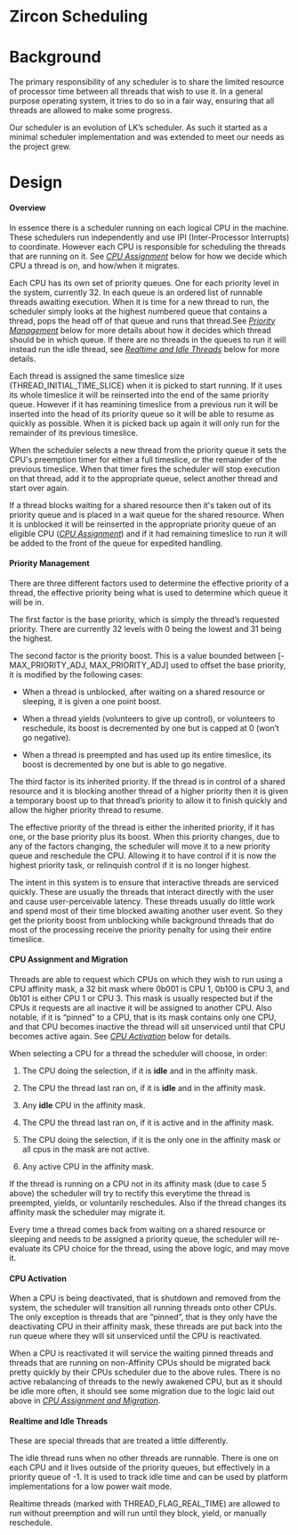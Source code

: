 Zircon Scheduling
=================

Background
==========

The primary responsibility of any scheduler is to share the limited
resource of processor time between all threads that wish to use it. In a
general purpose operating system, it tries to do so in a fair way,
ensuring that all threads are allowed to make some progress.

Our scheduler is an evolution of LK’s scheduler. As such it
started as a minimal scheduler implementation and was extended to meet
our needs as the project grew.

Design
======

#### Overview

In essence there is a scheduler running on each logical CPU in the machine.
These schedulers run independently and use IPI (Inter-Processor
Interrupts) to coordinate. However each CPU is responsible for
scheduling the threads that are running on it. See [*CPU
Assignment*](#cpu-assignment-and-migration) below for how we decide
which CPU a thread is on, and how/when it migrates.

Each CPU has its own set of priority queues. One for each priority level
in the system, currently 32. In each queue is an ordered list of runnable
threads awaiting execution. When it is time for a new thread to run, the
scheduler simply looks at the highest numbered queue that contains a
thread, pops the head off of that queue and runs that thread.See
[*Priority Management*](#priority-management) below for more details
about how it decides which thread should be in which queue. If there are no
threads in the queues to run it will instead run the idle thread, see [*Realtime
and Idle Threads*](#realtime-and-idle-threads) below for more details.

Each thread is assigned the same timeslice size (THREAD_INITIAL_TIME_SLICE)
when it is picked to start running. If it uses its whole timeslice it will be
reinserted into the end of the same priority queue. However if it has reamining
timeslice from a previous run it will be inserted into the head of its priority
queue so it will be able to resume as quickly as possible. When it is picked
back up again it will only run for the remainder of its previous timeslice.

When the scheduler selects a new thread from the priority queue it sets
the CPU's preemption timer for either a full timeslice, or the remainder of the
previous timeslice. When that timer fires the scheduler will stop execution on
that thread, add it to the appropriate queue, select another thread and start
over again.

If a thread blocks waiting for a shared resource then it's taken out of
its priority queue and is placed in a wait queue for the shared resource.
When it is unblocked it will be reinserted in the appropriate priority
queue of an eligible CPU ([*CPU
Assignment*](#cpu-assignment-and-migration)) and if it had remaining timeslice
to run it will be added to the front of the queue for expedited handling.

#### Priority Management

There are three different factors used to determine the effective
priority of a thread, the effective priority being what is used to
determine which queue it will be in.

The first factor is the base priority, which is simply the thread’s
requested priority. There are currently 32 levels with 0 being the
lowest and 31 being the highest.

The second factor is the priority boost. This is a value bounded between
\[-MAX_PRIORITY_ADJ, MAX_PRIORITY_ADJ\] used to offset the base priority, it is
modified by the following cases:

-   When a thread is unblocked, after waiting on a shared resource or
    sleeping, it is given a one point boost.

-   When a thread yields (volunteers to give up control), or volunteers
    to reschedule, its boost is decremented by one but is capped at 0
    (won’t go negative).

-   When a thread is preempted and has used up its entire timeslice, its
    boost is decremented by one but is able to go negative.

The third factor is its inherited priority. If the thread is in control
of a shared resource and it is blocking another thread of a higher
priority then it is given a temporary boost up to that thread’s priority
to allow it to finish quickly and allow the higher priority thread to
resume.

The effective priority of the thread is either the inherited priority,
if it has one, or the base priority plus its boost. When this priority
changes, due to any of the factors changing, the scheduler will move it
to a new priority queue and reschedule the CPU. Allowing it to have
control if it is now the highest priority task, or relinquish control if
it is no longer highest.

The intent in this system is to ensure that interactive threads are
serviced quickly. These are usually the threads that interact directly
with the user and cause user-perceivable latency. These threads usually
do little work and spend most of their time blocked awaiting another
user event. So they get the priority boost from unblocking while
background threads that do most of the processing receive the priority
penalty for using their entire timeslice.

#### CPU Assignment and Migration

Threads are able to request which CPUs on which they wish to run using a
CPU affinity mask, a 32 bit mask where 0b001 is CPU 1, 0b100 is CPU 3,
and 0b101 is either CPU 1 or CPU 3. This mask is usually respected but
if the CPUs it requests are all inactive it will be assigned to another
CPU. Also notable, if it is “pinned” to a CPU, that is its mask contains
only one CPU, and that CPU becomes inactive the thread will sit
unserviced until that CPU becomes active again. See [*CPU
Activation*](#cpu-activation) below for details.

When selecting a CPU for a thread the scheduler will choose, in order:

1.  The CPU doing the selection, if it is **idle** and in the affinity mask.

2.  The CPU the thread last ran on, if it is **idle** and in the affinity mask.

3.  Any **idle** CPU in the affinity mask.

4.  The CPU the thread last ran on, if it is active and in the affinity mask.

5.  The CPU doing the selection, if it is the only one in the affinity mask or
    all cpus in the mask are not active.

6.  Any active CPU in the affinity mask.

If the thread is running on a CPU not in its affinity mask (due to case
5 above) the scheduler will try to rectify this everytime the thread is
preempted, yields, or voluntarily reschedules. Also if the thread
changes its affinity mask the scheduler may migrate it.

Every time a thread comes back from waiting on a shared resource or
sleeping and needs to be assigned a priority queue, the scheduler will
re-evaluate its CPU choice for the thread, using the above logic, and
may move it.

#### CPU Activation

When a CPU is being deactivated, that is shutdown and removed from the
system, the scheduler will transition all running threads onto other
CPUs. The only exception is threads that are “pinned”, that is they only
have the deactivating CPU in their affinity mask, these threads are put
back into the run queue where they will sit unserviced until the CPU is
reactivated.

When a CPU is reactivated it will service the waiting pinned threads and
threads that are running on non-Affinity CPUs should be migrated back
pretty quickly by their CPUs scheduler due to the above rules. There is
no active rebalancing of threads to the newly awakened CPU, but as it
should be idle more often, it should see some migration due to the logic
laid out above in [*CPU Assignment and
Migration*](#cpu-assignment-and-migration).

#### Realtime and Idle Threads

These are special threads that are treated a little differently.

The idle thread runs when no other threads are runnable. There is one on
each CPU and it lives outside of the priority queues, but effectively in
a priority queue of -1. It is used to track idle time and can be used by
platform implementations for a low power wait mode.

Realtime threads (marked with THREAD_FLAG_REAL_TIME) are allowed to run without
preemption and will run until they block, yield, or manually reschedule.
